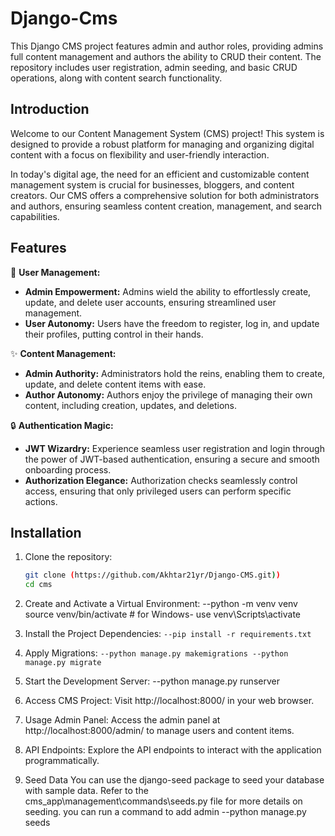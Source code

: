 # Django-Cms

This Django CMS project features admin and author roles, providing admins full content management and authors the ability to CRUD their content. The repository includes user registration, admin seeding, and basic CRUD operations, along with content search functionality.


## Introduction

Welcome to our Content Management System (CMS) project! This system is designed to provide a robust platform for managing and organizing digital content with a focus on flexibility and user-friendly interaction.

In today's digital age, the need for an efficient and customizable content management system is crucial for businesses, bloggers, and content creators. Our CMS offers a comprehensive solution for both administrators and authors, ensuring seamless content creation, management, and search capabilities.


## Features

👤 **User Management:**
  - **Admin Empowerment:** Admins wield the ability to effortlessly create, update, and delete user accounts, ensuring streamlined user management.
  - **User Autonomy:** Users have the freedom to register, log in, and update their profiles, putting control in their hands.

✨ **Content Management:**
  - **Admin Authority:** Administrators hold the reins, enabling them to create, update, and delete content items with ease.
  - **Author Autonomy:** Authors enjoy the privilege of managing their own content, including creation, updates, and deletions.

🔒 **Authentication Magic:**
  - **JWT Wizardry:** Experience seamless user registration and login through the power of JWT-based authentication, ensuring a secure and smooth onboarding process.
  - **Authorization Elegance:** Authorization checks seamlessly control access, ensuring that only privileged users can perform specific actions.

## Installation

1. Clone the repository:

   ```bash
   git clone (https://github.com/Akhtar21yr/Django-CMS.git))
   cd cms

2. Create and Activate a Virtual Environment:
--python -m venv venv
source venv/bin/activate  # for Windows- use venv\Scripts\activate


3. Install the Project Dependencies:
``--pip install -r requirements.txt``


4. Apply Migrations:
``--python manage.py makemigrations
--python manage.py migrate``


5. Start the Development Server:
--python manage.py runserver


6. Access CMS Project:
Visit http://localhost:8000/ in your web browser.

7. Usage
Admin Panel: Access the admin panel at http://localhost:8000/admin/ to manage users and content items.

8. API Endpoints: Explore the API endpoints to interact with the application programmatically.

9. Seed Data
You can use the django-seed package to seed your database with sample data. Refer to the cms_app\management\commands\seeds.py file for more details on seeding.
you can run a command to add admin
--python manage.py seeds
